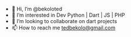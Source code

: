 - 👋 Hi, I’m @bekoloted
- 👀 I’m interested in Dev Python | Dart | JS | PHP
- 💞️ I’m looking to collaborate on dart projects
- 📫 How to reach me tedbekolo@gmail.com

<!---
bekoloted/bekoloted is a ✨ special ✨ repository because its `README.md` (this file) appears on your GitHub profile.
You can click the Preview link to take a look at your changes.
--->
